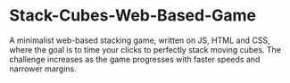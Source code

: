 # Stack-Cubes-Web-Based-Game
A minimalist web-based stacking game, written on JS, HTML and CSS, where the goal is to time your clicks to perfectly stack moving cubes. The challenge increases as the game progresses with faster speeds and narrower margins.
